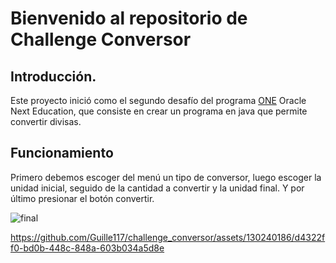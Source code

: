 # Bienvenido al repositorio de Challenge Conversor

## Introducción.
Este proyecto inició como el segundo desafío del programa [ONE](https://www.oracle.com/lad/education/oracle-next-education/ "ONE") Oracle Next Education, que consiste en crear un programa en java que permite convertir divisas.

## Funcionamiento

Primero debemos escoger del menú un tipo de conversor, luego escoger la unidad inicial, seguido de la cantidad a convertir y la unidad final.
Y por último presionar el botón convertir.

![final](https://github.com/Guille117/challenge_conversor/assets/130240186/eb15565d-7060-47df-a732-3092c54f9704)

https://github.com/Guille117/challenge_conversor/assets/130240186/d4322ff0-bd0b-448c-848a-603b034a5d8e

